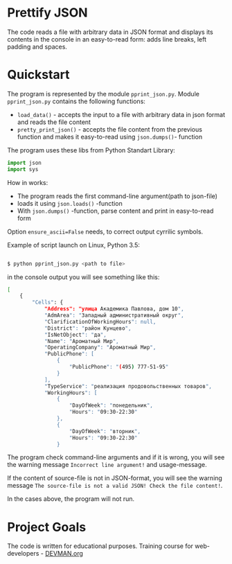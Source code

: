 # Prettify JSON

The code reads a file with arbitrary data in JSON format and displays its contents in the console in an easy-to-read form: adds line breaks, left padding and spaces.


# Quickstart

The program is represented by the module ```pprint_json.py```.
Module ```pprint_json.py``` contains the following functions:

- ```load_data()``` - accepts the input to a file with arbitrary data in json format and reads the file content
- ```pretty_print_json()``` - accepts the file content  from the previous function and makes it easy-to-read using ```json.dumps()```- function 

The program uses these libs from Python Standart Library:

```python
import json
import sys

```

How in works:
- The program reads  the first command-line argument(path to json-file)
- loads it using  ```json.loads()``` -function
- With ```json.dumps()``` -function, parse content and print in easy-to-read form

Option ```ensure_ascii=False``` needs, to correct output cyrrilic symbols.

Example of script launch on Linux, Python 3.5:

```bash

$ python pprint_json.py <path to file>

```
in the console  output you will see something  like this:
```bash
[
    {
        "Cells": {
            "Address": "улица Академика Павлова, дом 10",
            "AdmArea": "Западный административный округ",
            "ClarificationOfWorkingHours": null,
            "District": "район Кунцево",
            "IsNetObject": "да",
            "Name": "Ароматный Мир",
            "OperatingCompany": "Ароматный Мир",
            "PublicPhone": [
                {
                    "PublicPhone": "(495) 777-51-95"
                }
            ],
            "TypeService": "реализация продовольственных товаров",
            "WorkingHours": [
                {
                    "DayOfWeek": "понедельник",
                    "Hours": "09:30-22:30"
                },
                {
                    "DayOfWeek": "вторник",
                    "Hours": "09:30-22:30"
                }

```

The program check command-line arguments and if it is wrong,  you will see the warning message ```Incorrect line argument!``` and usage-message.

If the content of source-file is not in JSON-format,  you will see the warning message ```The source-file is not a valid JSON! Check the file content!```.

In the cases above, the program will not run.


# Project Goals

The code is written for educational purposes. Training course for web-developers - [DEVMAN.org](https://devman.org)
